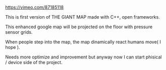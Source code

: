 https://vimeo.com/87185118

This is first version of THE GIANT MAP made with C++, open frameworks.

This enhanced google map will be projected on the floor with pressure sensor grids.

When people step into the map, the map dinamically react humans move( I hope ).

Needs more optimize and improvement but anyway now I can start phisical / device side of the project.
 